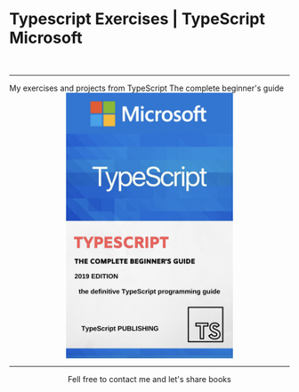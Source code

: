 # Typescript Exercises | TypeScript Microsoft

<br/>
<hr>
My exercises and projects from TypeScript The complete beginner's guide

<div align="center">
<img width="300" alt="GIF" align="center" src="../assets/typescript-microsoft.png">
<br/>

<hr>
Fell free to contact me and let's share books
